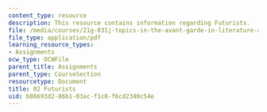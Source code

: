 ```yaml
---
content_type: resource
description: This resource contains information regarding Futurists.
file: /media/courses/21g-031j-topics-in-the-avant-garde-in-literature-and-cinema-spring-2003/b86693d286b103acf1c8f6cd2340c54e_MIT21G_031JS03_2futurists.pdf
file_type: application/pdf
learning_resource_types:
- Assignments
ocw_type: OCWFile
parent_title: Assignments
parent_type: CourseSection
resourcetype: Document
title: 02 Futurists
uid: b86693d2-86b1-03ac-f1c8-f6cd2340c54e
---
```

